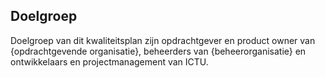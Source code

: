 ## Doelgroep

Doelgroep van dit kwaliteitsplan zijn opdrachtgever en product owner van {opdrachtgevende organisatie}, beheerders van {beheerorganisatie} en ontwikkelaars en projectmanagement van ICTU.
